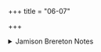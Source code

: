 +++
title = "06-07"

+++

<details><summary>Jamison Brereton Notes</summary>

On the relationship between these vss. and their function in the hymn, see published introduction.
</details>
